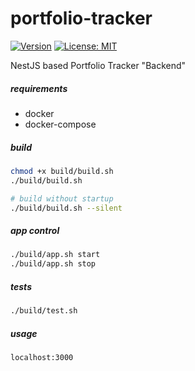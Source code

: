 # portfolio-tracker

[![Version](https://img.shields.io/badge/Version-0.0.1-blue)](https://github.com/hulkthedev/portfolio-tracker)
[![License: MIT](https://img.shields.io/badge/License-MIT-green.svg)](https://opensource.org/licenses/MIT)

NestJS based Portfolio Tracker "Backend" 

##### requirements
- docker
- docker-compose

##### build
```bash
chmod +x build/build.sh
./build/build.sh

# build without startup
./build/build.sh --silent
```

##### app control
```bash
./build/app.sh start
./build/app.sh stop
```

##### tests
```bash
./build/test.sh
```

##### usage
```bash
localhost:3000
```